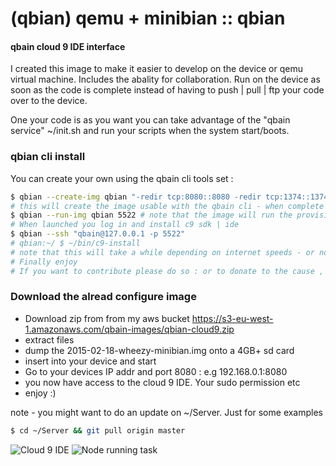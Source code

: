 # (qbian) qemu + minibian :: qbian


#### qbain cloud 9 IDE interface

I created this image to make it easier to develop on the device or qemu virtual machine. Includes the abality for collaboration.
Run on the device as soon as the code is complete instead of having to push | pull | ftp your code over to the device.

One your code is as you want you can take advantage of the "qbain service" ~/init.sh and run your scripts when the system start/boots.

### qbian cli install
You can create your own using the qbain cli tools set :

```bash
$ qbian --create-img qbian "-redir tcp:8080::8080 -redir tcp:1374::1374" 3G
# this will create the image usable with the qbain cli - when complete
$ qbian --run-img qbian 5522 # note that the image will run the provision script and installed whats needed
# When launched you log in and install c9 sdk | ide
$ qbian --ssh "qbain@127.0.0.1 -p 5522"
# qbian:~/ $ ~/bin/c9-install
# note that this will take a while depending on internet speeds - or not because it is has a lot to do
# Finally enjoy 
# If you want to contribute please do so : or to donate to the cause , again please do so. I'll have a paypal donate link soon
```


### Download the alread configure image 
* Download zip from from my aws bucket <https://s3-eu-west-1.amazonaws.com/qbain-images/qbian-cloud9.zip>
* extract files 
* dump the 2015-02-18-wheezy-minibian.img onto a 4GB+ sd card
* insert into your device and start
* Go to your devices IP addr and port 8080 : e.g 192.168.0.1:8080
* you now have access to the cloud 9 IDE. Your sudo permission etc
* enjoy :)

note - you might want to do an update on ~/Server. Just for some examples
```bash
$ cd ~/Server && git pull origin master
```

![Cloud 9 IDE](/../images/qbian-c9ide.png?raw=true "C9 ide on qemu")
![Node running task](/../images/qbian-noderun.png?raw=true "node tasks")
